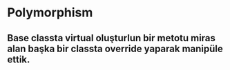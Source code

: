 # Polymorphism
## Base classta virtual oluşturlun bir metotu miras alan başka bir classta override yaparak manipüle ettik.